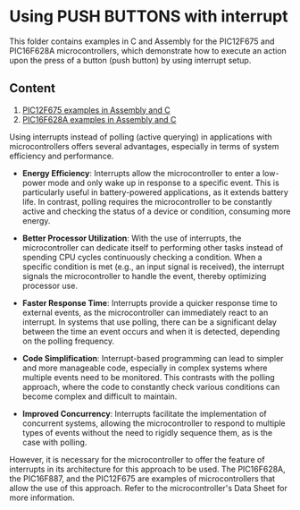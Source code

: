 # Using PUSH BUTTONS with interrupt

This folder contains examples in C and Assembly for the PIC12F675 and PIC16F628A microcontrollers, which demonstrate how to execute an action upon the press of a button (push button) by using interrupt setup.

## Content 

1. [PIC12F675 examples in Assembly and C](./PIC12F675/)
2. [PIC16F628A examples in Assembly and C](./PIC16F628A/)



Using interrupts instead of polling (active querying) in applications with microcontrollers offers several advantages, especially in terms of system efficiency and performance.

-  __Energy Efficiency__: Interrupts allow the microcontroller to enter a low-power mode and only wake up in response to a specific event. This is particularly useful in battery-powered applications, as it extends battery life. In contrast, polling requires the microcontroller to be constantly active and checking the status of a device or condition, consuming more energy.

-  __Better Processor Utilization__: With the use of interrupts, the microcontroller can dedicate itself to performing other tasks instead of spending CPU cycles continuously checking a condition. When a specific condition is met (e.g., an input signal is received), the interrupt signals the microcontroller to handle the event, thereby optimizing processor use.

-  __Faster Response Time__: Interrupts provide a quicker response time to external events, as the microcontroller can immediately react to an interrupt. In systems that use polling, there can be a significant delay between the time an event occurs and when it is detected, depending on the polling frequency.

-  __Code Simplification__: Interrupt-based programming can lead to simpler and more manageable code, especially in complex systems where multiple events need to be monitored. This contrasts with the polling approach, where the code to constantly check various conditions can become complex and difficult to maintain.

-  __Improved Concurrency__: Interrupts facilitate the implementation of concurrent systems, allowing the microcontroller to respond to multiple types of events without the need to rigidly sequence them, as is the case with polling.


However, it is necessary for the microcontroller to offer the feature of interrupts in its architecture for this approach to be used. The PIC16F628A, the PIC16F887, and the PIC12F675 are examples of microcontrollers that allow the use of this approach. Refer to the microcontroller's Data Sheet for more information.




